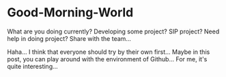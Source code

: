 # Good-Morning-World
What are you doing currently? Developing some project? SIP project? Need help in doing project? Share with the team...

Haha... 
I think that everyone should try by their own first...
Maybe in this post, you can play around with the environment of Github...
For me, it's quite interesting... 
